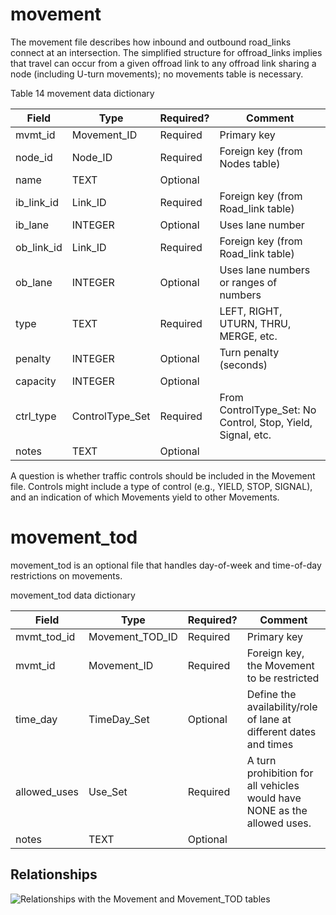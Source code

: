 # movement

The movement file describes how inbound and outbound road\_links
connect at an intersection. The simplified structure for offroad\_links
implies that travel can occur from a given offroad link to any offroad
link sharing a node (including U-turn movements); no movements table is necessary.

Table 14 movement data dictionary

| Field                                           | Type             | Required? | Comment                                                      |
| ----------------------------------------------- | ---------------- | --------- | ------------------------------------------------------------ |
| <span class="underline">mvmt\_id</span> | Movement\_ID | Required  | Primary key                                                  |
| <span class="underline">node\_id</span>         | Node\_ID         | Required  | Foreign key (from Nodes table)                               |
| name                                            | TEXT             | Optional  |                                                              |
| <span class="underline">ib_link_id</span>         | Link\_ID         | Required  | Foreign key (from Road\_link table)                          |
| <span class="underline">ib_lane</span>         | INTEGER          | Optional  | Uses lane number                                             |
| <span class="underline">ob_link_id</span>         | Link\_ID         | Required  | Foreign key (from Road\_link table)                          |
| <span class="underline">ob_lane</span>         | INTEGER          | Optional  | Uses lane numbers or ranges of numbers                       |
| type                                            | TEXT             | Required  | LEFT, RIGHT, UTURN, THRU, MERGE, etc.                        |
| penalty                                         | INTEGER          | Optional  | Turn penalty (seconds)                                       |
| capacity                                        | INTEGER          | Optional  |                                                              |
| ctrl_type                                         | ControlType\_Set | Required  | From ControlType\_Set: No Control, Stop, Yield, Signal, etc. |
| notes                                           | TEXT             | Optional  |                                                              |

A question is whether traffic controls should be included in the
Movement file. Controls might include a type of control (e.g., YIELD,
STOP, SIGNAL), and an indication of which Movements yield to other
Movements.

# movement_tod

movement_tod is an optional file that handles day-of-week and
time-of-day restrictions on movements.

movement_tod data dictionary

| Field                                                | Type                  | Required? | Comment                                                                  |
| ---------------------------------------------------- | --------------------- | --------- | ------------------------------------------------------------------------ |
| mvmt_tod\_id | Movement_TOD\_ID | Required  | Primary key                                                              |
| mvmt\_id        | Movement\_ID        | Required  | Foreign key, the Movement to be restricted                             |
| time_day               | TimeDay\_Set          | Optional  | Define the availability/role of lane at different dates and times        |
| allowed\_uses                                        | Use\_Set              | Required  | A turn prohibition for all vehicles would have NONE as the allowed uses. |
| notes                                                | TEXT                  | Optional  |                                                                          |

## Relationships
![Relationships with the Movement and Movement_TOD tables](https://github.com/zephyr-data-specs/GMNS/raw/master/Images/ER_diagrams/movement.png)
